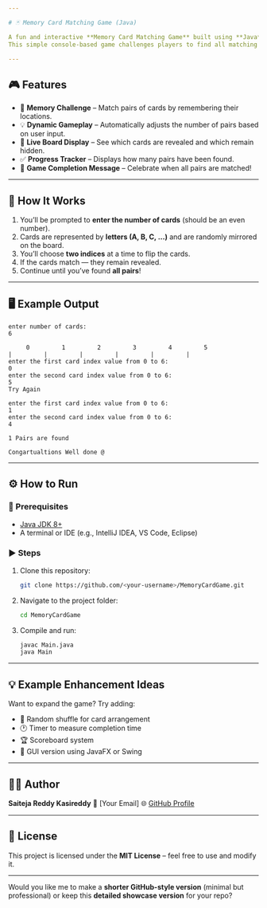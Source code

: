 ```yaml
---

# 🃏 Memory Card Matching Game (Java)

A fun and interactive **Memory Card Matching Game** built using **Java**.
This simple console-based game challenges players to find all matching pairs of cards by remembering their positions.

---
```


## 🎮 Features

* 🧠 **Memory Challenge** – Match pairs of cards by remembering their locations.
* 💡 **Dynamic Gameplay** – Automatically adjusts the number of pairs based on user input.
* 🔄 **Live Board Display** – See which cards are revealed and which remain hidden.
* ✅ **Progress Tracker** – Displays how many pairs have been found.
* 🏁 **Game Completion Message** – Celebrate when all pairs are matched!

---

## 🧩 How It Works

1. You’ll be prompted to **enter the number of cards** (should be an even number).
2. Cards are represented by **letters (A, B, C, ...)** and are randomly mirrored on the board.
3. You’ll choose **two indices** at a time to flip the cards.
4. If the cards match — they remain revealed.
5. Continue until you’ve found **all pairs**!

---

## 🖥️ Example Output

```
enter number of cards:
6

     0         1         2         3         4         5
|         |         |         |         |         |
enter the first card index value from 0 to 6:
0
enter the second card index value from 0 to 6:
5
Try Again

enter the first card index value from 0 to 6:
1
enter the second card index value from 0 to 6:
4

1 Pairs are found

Congartualtions Well done @
```

---

## ⚙️ How to Run

### 🧰 Prerequisites

* [Java JDK 8+](https://www.oracle.com/java/technologies/javase-jdk8-downloads.html)
* A terminal or IDE (e.g., IntelliJ IDEA, VS Code, Eclipse)

### ▶️ Steps

1. Clone this repository:

   ```bash
   git clone https://github.com/<your-username>/MemoryCardGame.git
   ```
2. Navigate to the project folder:

   ```bash
   cd MemoryCardGame
   ```
3. Compile and run:

   ```bash
   javac Main.java
   java Main
   ```

---

## 💡 Example Enhancement Ideas

Want to expand the game? Try adding:

* 🎲 Random shuffle for card arrangement
* 🕐 Timer to measure completion time
* 🏆 Scoreboard system
* 🎨 GUI version using JavaFX or Swing

---

## 👨‍💻 Author

**Saiteja Reddy Kasireddy**
📧 [Your Email]
🌐 [GitHub Profile](https://github.com/saitejareddy05)

---

## 📜 License

This project is licensed under the **MIT License** – feel free to use and modify it.

---

Would you like me to make a **shorter GitHub-style version** (minimal but professional) or keep this **detailed showcase version** for your repo?
